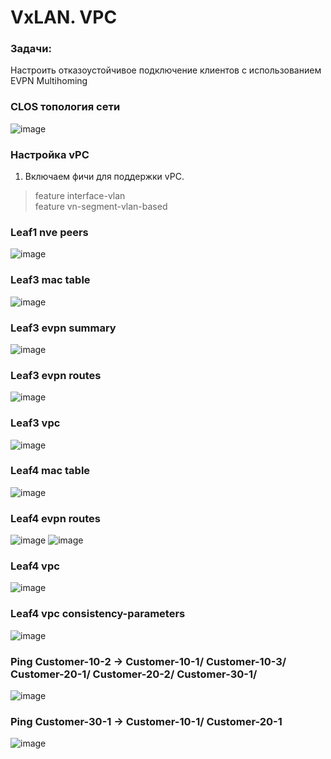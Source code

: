 # VxLAN. VPC

### Задачи:
Настроить отказоустойчивое подключение клиентов с использованием EVPN Multihoming

### CLOS топология сети
![image](https://github.com/user-attachments/assets/16ec6b64-0cdb-4e6b-bd95-478bfa869416)

### Настройка vPC

1. Включаем фичи для поддержки vPC.

> feature interface-vlan  
feature vn-segment-vlan-based  





























### Leaf1 nve peers
![image](https://github.com/user-attachments/assets/a74d676b-c999-4280-80c1-2636ace5ddaf)

### Leaf3 mac table
![image](https://github.com/user-attachments/assets/ad05add3-2b00-4c39-a771-be726ce1ef88)

### Leaf3 evpn summary
![image](https://github.com/user-attachments/assets/f26d27cd-9407-43ed-b6ec-20a89bd268de)

### Leaf3 evpn routes
![image](https://github.com/user-attachments/assets/f2e04aa3-23fe-4161-90cc-9b217872bc22)

### Leaf3 vpc
![image](https://github.com/user-attachments/assets/dc1aacc1-6644-4414-bb3a-c20f9d8a171e)

### Leaf4 mac table
![image](https://github.com/user-attachments/assets/d10007c6-f9d1-4404-92bc-d90cab687582)

### Leaf4 evpn routes
![image](https://github.com/user-attachments/assets/65a7088a-8110-4e93-a1d2-724e6bd2bdbe)
![image](https://github.com/user-attachments/assets/b99397ad-aa87-4d2a-bf11-e979ee4df4d5)

### Leaf4 vpc
![image](https://github.com/user-attachments/assets/5672a922-ae80-490c-a05d-7457251b6aba)

### Leaf4 vpc consistency-parameters
![image](https://github.com/user-attachments/assets/791c7766-dc19-4172-a280-a42ceaa2fd76)

### Ping Customer-10-2 -> Customer-10-1/ Customer-10-3/ Customer-20-1/ Customer-20-2/ Customer-30-1/
![image](https://github.com/user-attachments/assets/c61c5229-0341-4b5a-9424-f598801a9df0)

### Ping Customer-30-1 -> Customer-10-1/ Customer-20-1
![image](https://github.com/user-attachments/assets/6b8497a3-1098-47f7-87c4-e92cd5263057)


